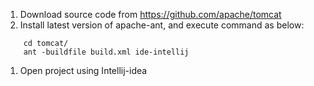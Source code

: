 1. Download source code from https://github.com/apache/tomcat
2. Install latest version of apache-ant, and execute command as below:

```
    cd tomcat/
    ant -buildfile build.xml ide-intellij
```

1. Open project using Intellij-idea

